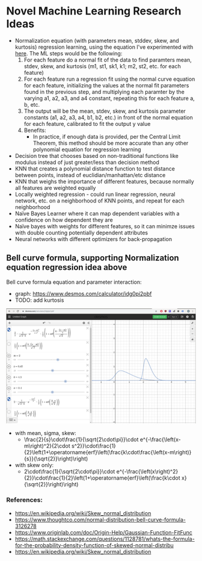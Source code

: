 # Novel Machine Learning Research Ideas
- Normalization equation (with parameters mean, stddev, skew, and kurtosis) regression learning, using the equation I've experimented with [here](https://github.com/vicb1/python-reference/blob/master/code/statistics/bell_curve_formula.ipynb).  The ML steps would be the following:
    1. For each feature do a normal fit of the data to find paramters mean, stdev, skew, and kurtosis (m1, st1, sk1, k1; m2, st2, etc. for each feature)
    1. For each feature run a regression fit using the normal curve equation for each feature, initializing the values at the normal fit parameters found in the previous step, and multiplying each paramter by the varying a1, a2, a3, and a4 constant, repeating this for each feature a, b, etc.
    1. The output will be the mean, stdev, skew, and kurtosis parameter constants (a1, a2, a3, a4, b1, b2, etc.) in front of the normal equation for each feature, calibrated to fit the output y value
    1. Benefits:
        - In practice, if enough data is provided, per the Central Limit Theorem, this method should be more accurate than any other polynomial equation for regression learning
- Decision tree that chooses based on non-traditional functions like modulus instead of just greater/less than decision method
- KNN that creates a polynomial distance function to test distance between points, instead of euclidian/manhattan/etc distance 
- KNN that weighs the importance of different features, because normally all features are weighted equally 
- Locally weighted regression - could run linear regression, neural network, etc. on a neighborhood of KNN points, and repeat for each neighborhood  
- Naïve Bayes Learner where it can map dependent variables with a confidence on how dependent they are
- Naïve bayes with weights for different features, so it can minimze issues with double counting potentially dependent attributes 
- Neural networks with different optimizers for back-propagation

## Bell curve formula, supporting Normalization equation regression idea above

Bell curve formula equation and parameter interaction:
- graph: https://www.desmos.com/calculator/idg0pi2pbf
- TODO: add kurtosis

![image](./bell_curve_formula_graph.png)
- with mean, sigma, skew:
    - \frac{2}{s}\cdot\frac{1}{\sqrt{2\cdot\pi}}\cdot e^{-\frac{\left(x-m\right)^2}{2\cdot s^2}}\cdot\frac{1}{2}\left(1+\operatorname{erf}\left(\frac{k\cdot\frac{\left(x-m\right)}{s}}{\sqrt{2}}\right)\right)
- with skew only:
    - 2\cdot\frac{1}{\sqrt{2\cdot\pi}}\cdot e^{-\frac{\left(x\right)^2}{2}}\cdot\frac{1}{2}\left(1+\operatorname{erf}\left(\frac{k\cdot x}{\sqrt{2}}\right)\right)

### References:
- https://en.wikipedia.org/wiki/Skew_normal_distribution
- https://www.thoughtco.com/normal-distribution-bell-curve-formula-3126278
- https://www.originlab.com/doc/Origin-Help/Gaussian-Function-FitFunc
- https://math.stackexchange.com/questions/1128781/whats-the-formula-for-the-probability-density-function-of-skewed-normal-distribu
- https://en.wikipedia.org/wiki/Skew_normal_distribution
